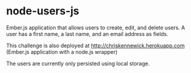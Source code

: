 node-users-js
=============
Ember.js application that allows users to create, edit, and delete users. A user has a first name, a last name, and an email address as fields.

This challenge is also deployed at http://chriskennewick.herokuapp.com (Ember.js application with a node.js wrapper)

The users are currently only persisted using local storage.
